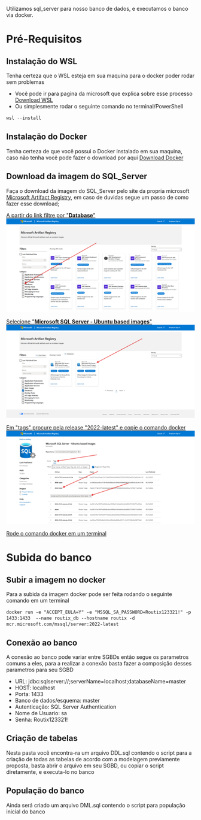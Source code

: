 Utilizamos sql_server para nosso banco de dados, e executamos o banco via docker.

# Pré-Requisitos

## Instalação do WSL
Tenha certeza que o WSL esteja em sua maquina para o docker poder rodar sem problemas

- Você pode ir para pagina da microsoft que explica sobre esse processo [Download WSL](https://learn.microsoft.com/pt-br/windows/wsl/install)
- Ou simplesmente rodar o seguinte comando no terminal/PowerShell
```PowerShell 
wsl --install
```

## Instalação do Docker
Tenha certeza de que você possui o Docker instalado em sua maquina, caso não tenha você pode fazer o download por aqui [Download Docker](https://www.docker.com/products/docker-desktop/)

## Download da imagem do SQL_Server
Faça o download da imagem do SQL_Server pelo site da propria microsoft [Microsoft Artifact Registry](https://mcr.microsoft.com), em caso de duvidas segue um passo de como fazer esse download;

<ins>A partir do link filtre por "**Database**"</ins>
![db_tutorial_1](docs\images\db_tutorial_1.png)

<ins>Selecione "**Microsoft SQL Server - Ubuntu based images**"</ins>
![db_tutorial_2](docs\images\db_tutorial_2.png)

<ins>Em "tags" procure pela release "2022-latest" e copie o comando docker</ins>
![db_tutorial_3](docs\images\db_tutorial_3.png)

<ins>Rode o comando docker em um terminal</ins>

# Subida do banco

## Subir a imagem no docker

Para a subida da imagem docker pode ser feita rodando o seguinte comando em um terminal
```PoweShell
docker run -e "ACCEPT_EULA=Y" -e "MSSQL_SA_PASSWORD=Routix123321!" -p 1433:1433  --name routix_db --hostname routix -d mcr.microsoft.com/mssql/server:2022-latest
```

## Conexão ao banco
A conexão ao banco pode variar entre SGBDs então segue os parametros comuns a eles, para a realizar a conexão basta fazer a composição desses parametros para seu SGBD

- URL: jdbc:sqlserver://;serverName=localhost;databaseName=master
- HOST: localhost
- Porta: 1433
- Banco de dados/esquema: master
- Autenticação: SQL Server Authentication
- Nome de Usuario: sa
- Senha: Routix123321!

## Criação de tabelas
Nesta pasta você encontra-ra um arquivo DDL.sql contendo o script para a criação de todas as tabelas de acordo com a modelagem previamente proposta, basta abrir o arquivo em seu SGBD, ou copiar o script diretamente, e executa-lo no banco

## População do banco
Ainda será criado um arquivo DML.sql contendo o script para população inicial do banco